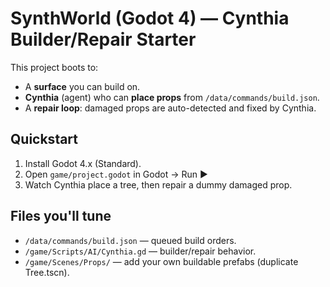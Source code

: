 
# SynthWorld (Godot 4) — Cynthia Builder/Repair Starter

This project boots to:
- A **surface** you can build on.
- **Cynthia** (agent) who can **place props** from `/data/commands/build.json`.
- A **repair loop**: damaged props are auto-detected and fixed by Cynthia.

## Quickstart
1) Install Godot 4.x (Standard).
2) Open `game/project.godot` in Godot → Run ▶
3) Watch Cynthia place a tree, then repair a dummy damaged prop.

## Files you'll tune
- `/data/commands/build.json` — queued build orders.
- `/game/Scripts/AI/Cynthia.gd` — builder/repair behavior.
- `/game/Scenes/Props/` — add your own buildable prefabs (duplicate Tree.tscn).
